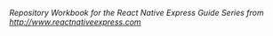 *Repository Workbook for the React Native Express Guide Series from <http://www.reactnativeexpress.com>*

